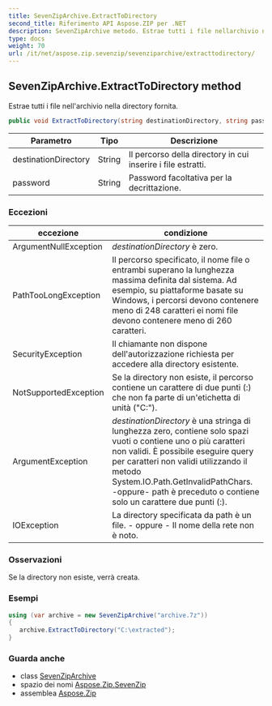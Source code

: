 ```yaml
---
title: SevenZipArchive.ExtractToDirectory
second_title: Riferimento API Aspose.ZIP per .NET
description: SevenZipArchive metodo. Estrae tutti i file nellarchivio nella directory fornita.
type: docs
weight: 70
url: /it/net/aspose.zip.sevenzip/sevenziparchive/extracttodirectory/
---
```

## SevenZipArchive.ExtractToDirectory method

Estrae tutti i file nell'archivio nella directory fornita.

```csharp
public void ExtractToDirectory(string destinationDirectory, string password = null)
```

| Parametro | Tipo | Descrizione |
| --- | --- | --- |
| destinationDirectory | String | Il percorso della directory in cui inserire i file estratti. |
| password | String | Password facoltativa per la decrittazione. |

### Eccezioni

| eccezione | condizione |
| --- | --- |
| ArgumentNullException | *destinationDirectory* è zero. |
| PathTooLongException | Il percorso specificato, il nome file o entrambi superano la lunghezza massima definita dal sistema. Ad esempio, su piattaforme basate su Windows, i percorsi devono contenere meno di 248 caratteri ei nomi file devono contenere meno di 260 caratteri. |
| SecurityException | Il chiamante non dispone dell'autorizzazione richiesta per accedere alla directory esistente. |
| NotSupportedException | Se la directory non esiste, il percorso contiene un carattere di due punti (:) che non fa parte di un'etichetta di unità ("C:\"). |
| ArgumentException | *destinationDirectory* è una stringa di lunghezza zero, contiene solo spazi vuoti o contiene uno o più caratteri non validi. È possibile eseguire query per caratteri non validi utilizzando il metodo System.IO.Path.GetInvalidPathChars. -oppure- path è preceduto o contiene solo un carattere due punti (:). |
| IOException | La directory specificata da path è un file. - oppure - Il nome della rete non è noto. |

### Osservazioni

Se la directory non esiste, verrà creata.

### Esempi

```csharp
using (var archive = new SevenZipArchive("archive.7z")) 
{ 
   archive.ExtractToDirectory("C:\extracted");
}
```

### Guarda anche

* class [SevenZipArchive](../)
* spazio dei nomi [Aspose.Zip.SevenZip](../../sevenziparchive/)
* assemblea [Aspose.Zip](../../../)


